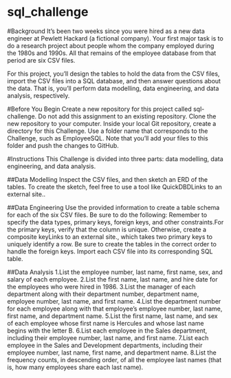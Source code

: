 # sql_challenge
#Background
It’s been two weeks since you were hired as a new data engineer at Pewlett Hackard (a fictional company). Your first major task is to do a research project about people whom the company employed during the 1980s and 1990s. All that remains of the employee database from that period are six CSV files.

For this project, you’ll design the tables to hold the data from the CSV files, import the CSV files into a SQL database, and then answer questions about the data. That is, you’ll perform data modelling, data engineering, and data analysis, respectively.

#Before You Begin
Create a new repository for this project called sql-challenge. Do not add this
assignment to an existing repository. Clone the new repository to your computer.
Inside your local Git repository, create a directory for this Challenge. Use a
folder name that corresponds to the Challenge, such as EmployeeSQL.
Note that you’ll add your files to this folder and push the changes to GitHub.

#Instructions
This Challenge is divided into three parts: data modelling, data engineering, and
data analysis.

##Data Modelling
Inspect the CSV files, and then sketch an ERD of the tables. To create the sketch,
feel free to use a tool like QuickDBDLinks to an external site..

##Data Engineering
Use the provided information to create a table schema for each of the six CSV
files. Be sure to do the following:
Remember to specify the data types, primary keys, foreign keys, and other
constraints.For the primary keys, verify that the column is unique. Otherwise,
create a composite keyLinks to an external site., which takes two primary keys to
uniquely identify a row. Be sure to create the tables in the correct order to
handle the foreign keys. Import each CSV file into its corresponding SQL table.

##Data Analysis
1.List the employee number, last name, first name, sex, and salary of each employee.
2.List the first name, last name, and hire date for the employees who were hired in 1986.
3.List the manager of each department along with their department number, department name, employee number, last name, and first name.
4.List the department number for each employee along with that employee’s employee number, last name, first name, and department name.
5.List the first name, last name, and sex of each employee whose first name is Hercules and whose last name begins with the letter B.
6.List each employee in the Sales department, including their employee number, last name, and first name.
7.List each employee in the Sales and Development departments, including their employee number, last name, first name, and department name.
8.List the frequency counts, in descending order, of all the employee last names (that is, how many employees share each last name).



